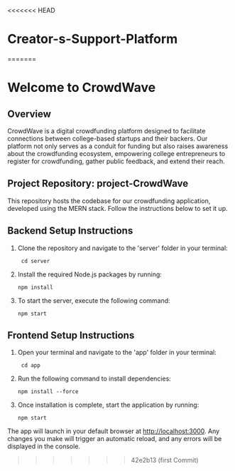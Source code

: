 <<<<<<< HEAD
# Creator-s-Support-Platform
=======
# Welcome to CrowdWave

## Overview

CrowdWave is a digital crowdfunding platform designed to facilitate connections between college-based startups and their backers. Our platform not only serves as a conduit for funding but also raises awareness about the crowdfunding ecosystem, empowering college entrepreneurs to register for crowdfunding, gather public feedback, and extend their reach.

## Project Repository: project-CrowdWave

This repository hosts the codebase for our crowdfunding application, developed using the MERN stack. Follow the instructions below to set it up.

## Backend Setup Instructions

1. Clone the repository and navigate to the 'server' folder in your terminal:
   ```
    cd server
   ```
2. Install the required Node.js packages by running:

   ```
   npm install
   ```

3. To start the server, execute the following command:
   ```
   npm start
   ```

## Frontend Setup Instructions

1. Open your terminal and navigate to the 'app' folder in your terminal:
   ```
    cd app
   ```
2. Run the following command to install dependencies:
   ```
   npm install --force
   ```
3. Once installation is complete, start the application by running:
   ```
   npm start
   ```

The app will launch in your default browser at [http://localhost:3000](http://localhost:3000). Any changes you make will trigger an automatic reload, and any errors will be displayed in the console.
>>>>>>> 42e2b13 (first Commit)
